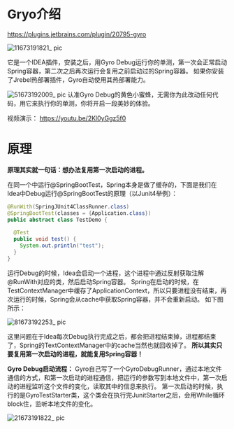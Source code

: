 # Gryo介绍
https://plugins.jetbrains.com/plugin/20795-gyro

![11673191821_ pic](https://user-images.githubusercontent.com/26487411/211205023-e5c4bac4-e189-4ece-aa28-5cef01991f4f.jpg)

它是一个IDEA插件，安装之后，用Gyro Debug运行你的单测，第一次会正常启动Spring容器，第二次之后再次运行会复用之前启动过的Spring容器。
如果你安装了Jrebel热部署插件，Gyro自动使用其热部署能力。

![51673192009_ pic](https://user-images.githubusercontent.com/26487411/211205172-89f1aa66-3a4b-41e9-bff1-9be70a26cb48.jpg)
认准Gyro Debug的黄色小蜜蜂，无需你为此改动任何代码，用它来执行你的单测，你将开启一段美妙的体验。

视频演示：
https://youtu.be/2Kl0yGgz5f0

# 原理
**原理其实就一句话：想办法复用第一次启动的进程。**

在同一个中运行@SpringBootTest，Spring本身是做了缓存的，下面是我们在Idea中Debug运行@SpringBootTest的原理（以Junit4举例）：

```java
@RunWith(SpringJUnit4ClassRunner.class)
@SpringBootTest(classes = {Application.class})
public abstract class TestDemo {
  
  @Test 
  public void test() {
    System.out.println("test");
  }
}
```

运行Debug的时候，Idea会启动一个进程，这个进程中通过反射获取注解@RunWith对应的类，然后启动Spring容器。
Spring在启动的时候，在TestContextManager中缓存了ApplicationContext，所以只要进程没有结束，再次运行的时候，Spring会从cache中获取Spring容器，并不会重新启动。
如下图所示：

![81673192253_ pic](https://user-images.githubusercontent.com/26487411/211205450-03d82533-6264-4d2e-8880-cdc5540eda5c.jpg)

这里问题在于Idea每次Debug执行完成之后，都会把进程结束掉，进程都结束了，Spring的TextContextManager中的cache当然也就回收掉了。
**所以其实只要复用第一次启动的进程，就能复用Spring容器！**

**Gyro Debug启动流程：**
Gyro自己写了一个GyroDebugRunner，通过本地文件通信的方式，和第一次启动的进程通信，把运行的参数写到本地文件中，第一次启动的进程监听这个文件的变化，读取其中的信息来执行。
第一次启动的时候，执行的是GyroTestStarter类，这个类会在执行完JunitStarter之后，会用While循环block住，监听本地文件的变化。

![21673191822_ pic](https://user-images.githubusercontent.com/26487411/211205034-84d96717-9ca3-455a-8e53-3afbec237430.jpg)
